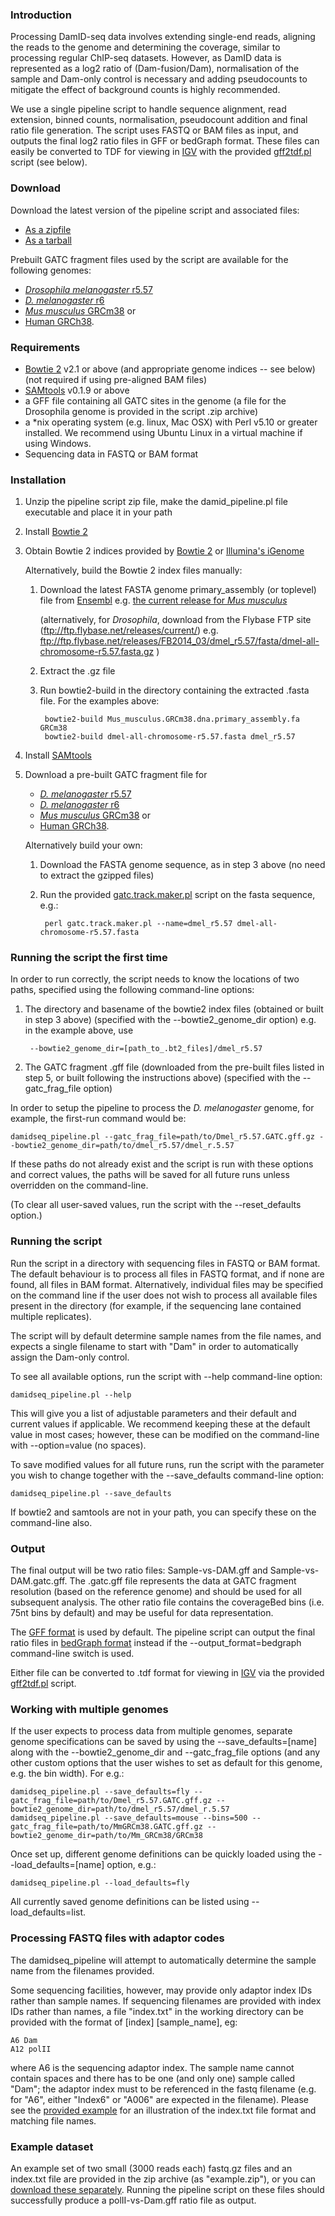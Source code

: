 ### Introduction

Processing DamID-seq data involves extending single-end reads, aligning the reads to the genome and determining the coverage, similar to processing regular ChIP-seq datasets. However, as DamID data is represented as a log2 ratio of (Dam-fusion/Dam), normalisation of the sample and Dam-only control is necessary and adding pseudocounts to mitigate the effect of background counts is highly recommended.

We use a single pipeline script to handle sequence alignment, read extension, binned counts, normalisation, pseudocount addition and final ratio file generation. The script uses FASTQ or BAM files as input, and outputs the final log2 ratio files in GFF or bedGraph format. These files can easily be converted to TDF for viewing in [IGV](http://www.broadinstitute.org/software/igv/) with the provided [gff2tdf.pl](http://github.com/owenjm/damid_pipeline/blob/master/gff2tdf.pl?raw=true) script (see below).

### Download

Download the latest version of the pipeline script and associated files:
* [As a zipfile](https://github.com/owenjm/damidseq_pipeline/zipball/master)
* [As a tarball](https://github.com/owenjm/damidseq_pipeline/tarball/master)

Prebuilt GATC fragment files used by the script are available for the following genomes:
* [*Drosophila melanogaster* r5.57](https://github.com/owenjm/damidseq_pipeline/raw/gh-pages/pipeline_gatc_files/Dmel_r5.57.GATC.gff.gz)
* [*D. melanogaster* r6](https://github.com/owenjm/damidseq_pipeline/raw/gh-pages/pipeline_gatc_files/Dmel_BDGP6.GATC.gff.gz)
* [*Mus musculus* GRCm38](https://github.com/owenjm/damidseq_pipeline/raw/gh-pages/pipeline_gatc_files/MmGRCm38.GATC.gff.gz) or
* [Human GRCh38](https://github.com/owenjm/damidseq_pipeline/raw/gh-pages/pipeline_gatc_files/HsGRCh38.GATC.gff.gz).

### Requirements

* [Bowtie 2](http://bowtie-bio.sourceforge.net/bowtie2/index.shtml) v2.1 or above (and appropriate genome indices -- see below) (not required if using pre-aligned BAM files)
* [SAMtools](http://samtools.sourceforge.net) v0.1.9 or above
* a GFF file containing all GATC sites in the genome (a file for the Drosophila genome is provided in the script .zip archive)
* a *nix operating system (e.g. linux, Mac OSX) with Perl v5.10 or greater installed. We recommend using Ubuntu Linux in a virtual machine if using Windows.
* Sequencing data in FASTQ or BAM format

### Installation

1. Unzip the pipeline script zip file, make the damid_pipeline.pl file executable and place it in your path
1. Install [Bowtie 2](http://bowtie-bio.sourceforge.net/bowtie2/index.shtml)
1. Obtain Bowtie 2 indices provided by [Bowtie 2](http://bowtie-bio.sourceforge.net/bowtie2/index.shtml) or [Illumina's iGenome](http://support.illumina.com/sequencing/sequencing_software/igenome.html)

    Alternatively, build the Bowtie 2 index files manually:
    1. Download the latest FASTA genome primary_assembly (or toplevel) file from [Ensembl](http://ftp.ensembl.org/pub/current_fasta/)
        e.g. [the current release for *Mus musculus*](http://ftp.ensembl.org/pub/current_fasta/mus_musculus/dna/Mus_musculus.GRCm38.dna.primary_assembly.fa.gz)
        
        (alternatively, for *Drosophila*, download from the Flybase FTP site (ftp://ftp.flybase.net/releases/current/)
         e.g. ftp://ftp.flybase.net/releases/FB2014_03/dmel_r5.57/fasta/dmel-all-chromosome-r5.57.fasta.gz )
    1. Extract the .gz file
    1. Run bowtie2-build in the directory containing the extracted .fasta file. For the examples above:

            bowtie2-build Mus_musculus.GRCm38.dna.primary_assembly.fa GRCm38
            bowtie2-build dmel-all-chromosome-r5.57.fasta dmel_r5.57
1. Install [SAMtools](http://samtools.sourceforge.net)
1. Download a pre-built GATC fragment file for
    * [*D. melanogaster* r5.57](https://github.com/owenjm/damidseq_pipeline/raw/gh-pages/pipeline_gatc_files/Dmel_r5.57.GATC.gff.gz)
    * [*D. melanogaster* r6](https://github.com/owenjm/damidseq_pipeline/raw/gh-pages/pipeline_gatc_files/Dmel_BDGP6.GATC.gff.gz)
    * [*Mus musculus* GRCm38](https://github.com/owenjm/damidseq_pipeline/raw/gh-pages/pipeline_gatc_files/MmGRCm38.GATC.gff.gz) or
    * [Human GRCh38](https://github.com/owenjm/damidseq_pipeline/raw/gh-pages/pipeline_gatc_files/HsGRCh38.GATC.gff.gz).
    
    Alternatively build your own:

    1. Download the FASTA genome sequence, as in step 3 above (no need to extract the gzipped files)
    1. Run the provided [gatc.track.maker.pl](http://github.com/owenjm/damid_pipeline/blob/master/gatc.track.maker.pl?raw=true) script on the fasta sequence, e.g.:

            perl gatc.track.maker.pl --name=dmel_r5.57 dmel-all-chromosome-r5.57.fasta

### Running the script the first time

In order to run correctly, the script needs to know the locations of two paths, specified using the following command-line options:

1. The directory and basename of the bowtie2 index files (obtained or built in step 3 above)
    (specified with the --bowtie2_genome_dir option)
        e.g. in the example above, use

        --bowtie2_genome_dir=[path_to_.bt2_files]/dmel_r5.57
1. The GATC fragment .gff file (downloaded from the pre-built files listed in step 5, or built following the instructions above)
    (specified with the --gatc_frag_file option)

In order to setup the pipeline to process the *D. melanogaster* genome, for example, the first-run command would be:

    damidseq_pipeline.pl --gatc_frag_file=path/to/Dmel_r5.57.GATC.gff.gz --bowtie2_genome_dir=path/to/dmel_r5.57/dmel_r.5.57

If these paths do not already exist and the script is run with these options and correct values, the paths will be saved for all future runs unless overridden on the command-line.

(To clear all user-saved values, run the script with the --reset_defaults option.)

### Running the script

Run the script in a directory with sequencing files in FASTQ or BAM format.  The default behaviour is to process all files in FASTQ format, and if none are found, all files in BAM format.  Alternatively, individual files may be specified on the command line if the user does not wish to process all available files present in the directory (for example, if the sequencing lane contained multiple replicates).

The script will by default determine sample names from the file names, and expects a single filename to start with "Dam" in order to automatically assign the Dam-only control.

To see all available options, run the script with --help command-line option:

    damidseq_pipeline.pl --help

This will give you a list of adjustable parameters and their default and current values if applicable. We recommend keeping these at the default value in most cases; however, these can be modified on the command-line with --option=value (no spaces).

To save modified values for all future runs, run the script with the parameter you wish to change together with the --save_defaults command-line option:

    damidseq_pipeline.pl --save_defaults

If bowtie2 and samtools are not in your path, you can specify these on the command-line also.

### Output

The final output will be two ratio files: Sample-vs-DAM.gff and Sample-vs-DAM.gatc.gff. The .gatc.gff file represents the data at GATC fragment resolution (based on the reference genome) and should be used for all subsequent analysis. The other ratio file contains the coverageBed bins (i.e. 75nt bins by default) and may be useful for data representation.

The [GFF format](http://www.ensembl.org/info/website/upload/gff.html) is used by default.  The pipeline script can output the final ratio files in [bedGraph format](http://genome.ucsc.edu/goldenpath/help/bedgraph.html) instead if the --output_format=bedgraph command-line switch is used.

Either file can be converted to .tdf format for viewing in [IGV](http://www.broadinstitute.org/software/igv/) via the provided [gff2tdf.pl](http://github.com/owenjm/damid_pipeline/blob/master/gff2tdf.pl?raw=true) script.

### Working with multiple genomes

If the user expects to process data from multiple genomes, separate genome specifications can be saved by using the --save_defaults=[name] along with the --bowtie2_genome_dir and --gatc_frag_file options (and any other custom options that the user wishes to set as default for this genome, e.g. the bin width).  For e.g.:

    damidseq_pipeline.pl --save_defaults=fly --gatc_frag_file=path/to/Dmel_r5.57.GATC.gff.gz --bowtie2_genome_dir=path/to/dmel_r5.57/dmel_r.5.57
    damidseq_pipeline.pl --save_defaults=mouse --bins=500 --gatc_frag_file=path/to/MmGRCm38.GATC.gff.gz --bowtie2_genome_dir=path/to/Mm_GRCm38/GRCm38

Once set up, different genome definitions can be quickly loaded using the --load_defaults=[name] option, e.g.:

    damidseq_pipeline.pl --load_defaults=fly

All currently saved genome definitions can be listed using --load_defaults=list.

### Processing FASTQ files with adaptor codes

The damidseq_pipeline will attempt to automatically determine the sample name from the filenames provided.  

Some sequencing facilities, however, may provide only adaptor index IDs rather than sample names.  If sequencing filenames are provided with index IDs rather than names, a file "index.txt" in the working directory can be provided with the format of [index] [sample_name], eg:

    A6 Dam
    A12 polII 

where A6 is the sequencing adaptor index. The sample name cannot contain spaces and there has to be one (and only one) sample called "Dam"; the adaptor index must to be referenced in the fastq filename (e.g. for "A6", either "Index6" or "A006" are expected in the filename). Please see the [provided example](http://github.com/owenjm/damid_pipeline/blob/master/example.zip?raw=true) for an illustration of the index.txt file format and matching file names.

### Example dataset

An example set of two small (3000 reads each) fastq.gz files and an index.txt file are provided in the zip archive (as "example.zip"), or you can [download these separately](http://github.com/owenjm/damid_pipeline/blob/master/example.zip?raw=true). Running the pipeline script on these files should successfully produce a polII-vs-Dam.gff ratio file as output.

